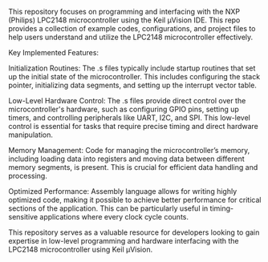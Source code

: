 This repository focuses on programming and interfacing with the NXP (Philips) LPC2148 microcontroller using the Keil µVision IDE. This repo provides a collection of example codes, configurations, and project files to help users understand and utilize the LPC2148 microcontroller effectively.

Key Implemented Features:

Initialization Routines:
The .s files typically include startup routines that set up the initial state of the microcontroller. This includes configuring the stack pointer, initializing data segments, and setting up the interrupt vector table.

Low-Level Hardware Control:
The .s files provide direct control over the microcontroller's hardware, such as configuring GPIO pins, setting up timers, and controlling peripherals like UART, I2C, and SPI. This low-level control is essential for tasks that require precise timing and direct hardware manipulation.

Memory Management:
Code for managing the microcontroller’s memory, including loading data into registers and moving data between different memory segments, is present. This is crucial for efficient data handling and processing.

Optimized Performance:
Assembly language allows for writing highly optimized code, making it possible to achieve better performance for critical sections of the application. This can be particularly useful in timing-sensitive applications where every clock cycle counts.

This repository serves as a valuable resource for developers looking to gain expertise in low-level programming and hardware interfacing with the LPC2148 microcontroller using Keil µVision.






